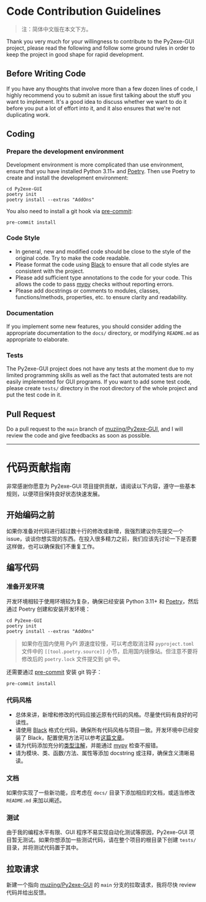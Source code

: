 # Code Contribution Guidelines

> 注：简体中文版在本文下方。

Thank you very much for your willingness to contribute to the Py2exe-GUI project, please read the following and follow
some ground rules in order to keep the project in good shape for rapid development.

## Before Writing Code

If you have any thoughts that involve more than a few dozen lines of code, I highly recommend you to submit an issue first talking about the stuff you want to implement. It's a good idea to discuss whether we want to do it before you put a lot of effort into it, and it also ensures that we're not duplicating work.

## Coding

### Prepare the development environment

Development environment is more complicated than use environment, ensure that you have installed Python 3.11+ and [Poetry](https://python-poetry.org/docs/#installation). Then use Poetry to create and install the development environment:

```shell
cd Py2exe-GUI
poetry init
poetry install --extras "AddOns"
```

You also need to install a git hook via [pre-commit](https://pre-commit.com/):

```shell
pre-commit install
```

### Code Style

- In general, new and modified code should be close to the style of the original code. Try to make the code readable.
- Please format the code using [Black](https://black.readthedocs.io/en/stable/) to ensure that all code styles are consistent with the project.
- Please add sufficient type annotations to the code for your code. This allows the code to pass [mypy](https://mypy.readthedocs.io/en/stable/) checks without reporting errors.
- Please add docstrings or comments to modules, classes, functions/methods, properties, etc. to ensure clarity and readability.

### Documentation

If you implement some new features, you should consider adding the appropriate documentation to the `docs/` directory, or modifying `README.md` as appropriate to elaborate.

### Tests

The Py2exe-GUI project does not have any tests at the moment due to my limited programming skills as well as the fact that automated tests are not easily implemented for GUI programs. If you want to add some test code, please create `tests/` directory in the root directory of the whole project and put the test code in it.

## Pull Request

Do a pull request to the `main` branch of [muziing/Py2exe-GUI](https://github.com/muziing/Py2exe-GUI), and I will review the code and give feedbacks as soon as possible.

-----

# 代码贡献指南

非常感谢你愿意为 Py2exe-GUI 项目提供贡献，请阅读以下内容，遵守一些基本规则，以便项目保持良好状态快速发展。

## 开始编码之前

如果你准备对代码进行超过数十行的修改或新增，我强烈建议你先提交一个 issue，谈谈你想实现的东西。在投入很多精力之前，我们应该先讨论一下是否要这样做，也可以确保我们不重复工作。

## 编写代码

### 准备开发环境

开发环境相较于使用环境较为复杂，确保已经安装 Python 3.11+ 和 [Poetry](https://python-poetry.org/docs/#installation)，然后通过 Poetry 创建和安装开发环境：

```shell
cd Py2exe-GUI
poetry init
poetry install --extras "AddOns"
```

> 如果你在国内使用 PyPI 源速度较慢，可以考虑取消注释 `pyproject.toml` 文件中的 `[[tool.poetry.source]]`
> 小节，启用国内镜像站。但注意不要将修改后的 `poetry.lock` 文件提交到 git 中。

还需要通过 [pre-commit](https://pre-commit.com/) 安装 git 钩子：

```shell
pre-commit install
```

### 代码风格

- 总体来讲，新增和修改的代码应接近原有代码的风格。尽量使代码有良好的可读性。
- 请使用 [Black](https://black.readthedocs.io/en/stable/) 格式化代码，确保所有代码风格与项目一致。开发环境中已经安装了 Black，配置使用方法可以参考[这篇文章](https://muzing.top/posts/a29e4743/)。
- 请为代码添加充分的[类型注解](https://muzing.top/posts/84a8da1c/)，并能通过 [mypy](https://mypy.readthedocs.io/en/stable/) 检查不报错。
- 请为模块、类、函数/方法、属性等添加 docstring 或注释，确保含义清晰易读。

### 文档

如果你实现了一些新功能，应考虑在 `docs/` 目录下添加相应的文档，或适当修改 `README.md` 来加以阐述。

### 测试

由于我的编程水平有限、GUI 程序不易实现自动化测试等原因，Py2exe-GUI 项目暂无测试。如果你想添加一些测试代码，请在整个项目的根目录下创建 `tests/` 目录，并将测试代码置于其中。

## 拉取请求

新建一个指向 [muziing/Py2exe-GUI](https://github.com/muziing/Py2exe-GUI) 的 `main` 分支的拉取请求，我将尽快 review 代码并给出反馈。
